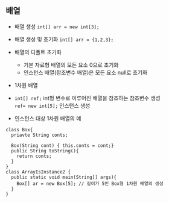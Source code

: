 ## 배열
  - 배열 생성
  ```int[] arr = new int[3];```
  
  - 배열 생성 및 초기화 
  ```int[] arr = {1,2,3};```
  
  - 배열의 디폴트 초기화
    - 기본 자료형 배열의 모든 요소 0으로 초기화
    - 인스턴스 배열(참조변수 배열)은 모든 요소 null로 초기화
  
  - 1차원 배열
  - ```int[] ref;``` int형 변수로 이루어진 배열을 참조하는 참조변수 생성    
  ```ref= new int[5];``` 인스턴스 생성
  
  - 인스턴스 대상 1차원 배열의 예
  ```
  class Box{
    priavte String conts;
    
    Box(String cont) { this.conts = cont;}
    public String toString(){
      return conts;
    }
  }
  class ArrayIsInstance2 {
    public static void main(String[] args){
      Box[] ar = new Box[5]; // 길이가 5인 Box형 1차원 배열의 생성
    }
  }
  
  
